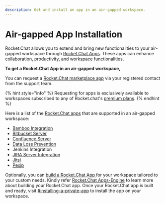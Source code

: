```yaml
---
description: Get and install an app in an air-gapped workspace.
---
```


# Air-gapped App Installation

Rocket.Chat allows you to extend and bring new functionalities to your air-gapped workspace through [Rocket.Chat Apps](../../extend-rocket.chat-capabilities/rocket.chat-marketplace/). These apps can enhance collaboration, productivity, and workspace functionalities.

**To get a Rocket.Chat App in an air-gapped workspace,**

You can request a [Rocket.Chat marketplace app](../../extend-rocket.chat-capabilities/rocket.chat-marketplace/) via your registered contact from the support team.&#x20;

{% hint style="info" %}
Requesting for apps is exclusively available to workspaces subscribed to any of Rocket.chat's [premium plans](../../readme/our-plans.md).
{% endhint %}

Here is a list of the [Rocket.Chat apps](../../extend-rocket.chat-capabilities/rocket.chat-marketplace/) that are supported in an air-gapped workspace:

* [Bamboo Integration](../../extend-rocket.chat-capabilities/rocket.chat-marketplace/rocket.chat-public-apps-guides/atlassian/bamboo-app.md)
* [Bitbucket Server](../../extend-rocket.chat-capabilities/rocket.chat-marketplace/rocket.chat-public-apps-guides/atlassian/bitbucket-server-integration.md)
* [Confluence Server](../../extend-rocket.chat-capabilities/rocket.chat-marketplace/rocket.chat-public-apps-guides/atlassian/confluence-server-integration.md)
* [Data Loss Prevention](../../extend-rocket.chat-capabilities/rocket.chat-marketplace/rocket.chat-public-apps-guides/data-loss-prevention-dlp-app.md)
* Jenkins Integration
* [JIRA Server Integration](../../extend-rocket.chat-capabilities/rocket.chat-marketplace/rocket.chat-public-apps-guides/atlassian/jira-server-integration.md)
* [Jitsi](../../use-rocket.chat/rocket.chat-conference-call/conference-call-admin-guide/jitsi-app.md)
* [Pexip](../../use-rocket.chat/rocket.chat-conference-call/conference-call-admin-guide/pexip-app.md)

Optionally, you can [build a Rocket.Chat App ](https://developer.rocket.chat/apps-engine/getting-started/creating-an-app)for your workspace tailored to your custom needs. Kindly refer [Rocket.Chat Apps-Engine](https://developer.rocket.chat/apps-engine/rocket.chat-apps-engine) to learn more about building your Rocket.Chat app. Once your Rocket.Chat app is built and ready, visit [#installing-a-private-app](../../extend-rocket.chat-capabilities/rocket.chat-marketplace/#installing-a-private-app "mention") to install the app on your workspace.
